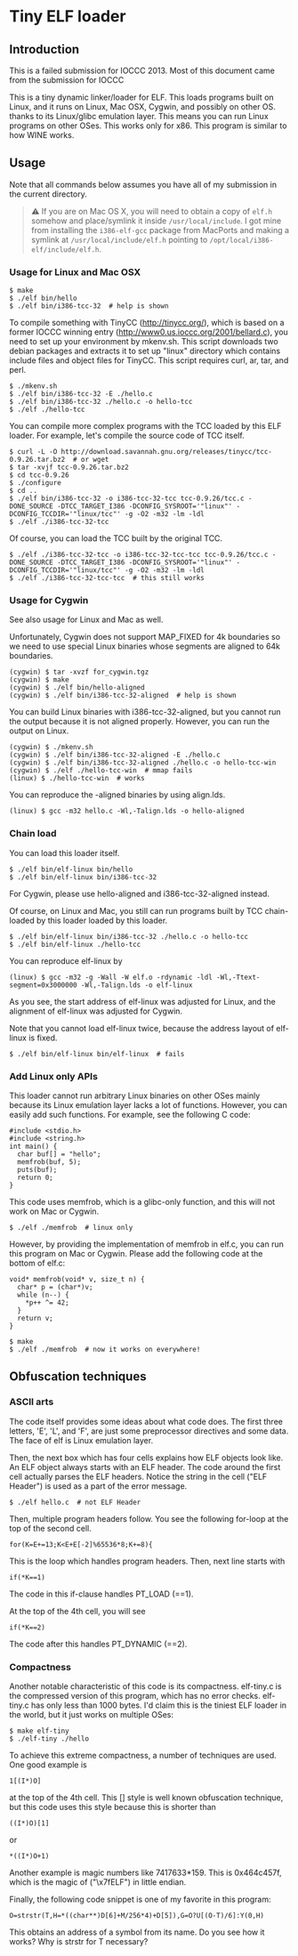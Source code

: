 # Tiny ELF loader

## Introduction

This is a failed submission for IOCCC 2013. Most of this document came
from the submission for IOCCC

This is a tiny dynamic linker/loader for ELF. This loads programs
built on Linux, and it runs on Linux, Mac OSX, Cygwin, and possibly on
other OS. thanks to its Linux/glibc emulation layer. This means you
can run Linux programs on other OSes. This works only for x86. This
program is similar to how WINE works.

## Usage

Note that all commands below assumes you have all of my submission in
the current directory.

> ⚠ If you are on Mac OS X, you will need to obtain a
> copy of `elf.h` somehow and place/symlink it inside `/usr/local/include`.
> I got mine from installing the `i386-elf-gcc` package from MacPorts and
> making a symlink at `/usr/local/include/elf.h` pointing to
> `/opt/local/i386-elf/include/elf.h`.

### Usage for Linux and Mac OSX

    $ make
    $ ./elf bin/hello
    $ ./elf bin/i386-tcc-32  # help is shown

To compile something with TinyCC (http://tinycc.org/), which is based
on a former IOCCC winning entry (http://www0.us.ioccc.org/2001/bellard.c),
you need to set up your environment by mkenv.sh. This script downloads
two debian packages and extracts it to set up "linux" directory which
contains include files and object files for TinyCC. This script
requires curl, ar, tar, and perl.

    $ ./mkenv.sh
    $ ./elf bin/i386-tcc-32 -E ./hello.c
    $ ./elf bin/i386-tcc-32 ./hello.c -o hello-tcc
    $ ./elf ./hello-tcc

You can compile more complex programs with the TCC loaded by this ELF
loader. For example, let's compile the source code of TCC itself.

    $ curl -L -O http://download.savannah.gnu.org/releases/tinycc/tcc-0.9.26.tar.bz2  # or wget
    $ tar -xvjf tcc-0.9.26.tar.bz2
    $ cd tcc-0.9.26
    $ ./configure
    $ cd ..
    $ ./elf bin/i386-tcc-32 -o i386-tcc-32-tcc tcc-0.9.26/tcc.c -DONE_SOURCE -DTCC_TARGET_I386 -DCONFIG_SYSROOT='"linux"' -DCONFIG_TCCDIR='"linux/tcc"' -g -O2 -m32 -lm -ldl
    $ ./elf ./i386-tcc-32-tcc

Of course, you can load the TCC built by the original TCC.

    $ ./elf ./i386-tcc-32-tcc -o i386-tcc-32-tcc-tcc tcc-0.9.26/tcc.c -DONE_SOURCE -DTCC_TARGET_I386 -DCONFIG_SYSROOT='"linux"' -DCONFIG_TCCDIR='"linux/tcc"' -g -O2 -m32 -lm -ldl
    $ ./elf ./i386-tcc-32-tcc-tcc  # this still works

### Usage for Cygwin

See also usage for Linux and Mac as well.

Unfortunately, Cygwin does not support MAP_FIXED for 4k boundaries so
we need to use special Linux binaries whose segments are aligned to
64k boundaries.

    (cygwin) $ tar -xvzf for_cygwin.tgz
    (cygwin) $ make
    (cygwin) $ ./elf bin/hello-aligned
    (cygwin) $ ./elf bin/i386-tcc-32-aligned  # help is shown

You can build Linux binaries with i386-tcc-32-aligned, but you cannot
run the output because it is not aligned properly. However, you can
run the output on Linux.

    (cygwin) $ ./mkenv.sh
    (cygwin) $ ./elf bin/i386-tcc-32-aligned -E ./hello.c
    (cygwin) $ ./elf bin/i386-tcc-32-aligned ./hello.c -o hello-tcc-win
    (cygwin) $ ./elf ./hello-tcc-win  # mmap fails
    (linux) $ ./hello-tcc-win  # works

You can reproduce the -aligned binaries by using align.lds.

    (linux) $ gcc -m32 hello.c -Wl,-Talign.lds -o hello-aligned

### Chain load

You can load this loader itself.

    $ ./elf bin/elf-linux bin/hello
    $ ./elf bin/elf-linux bin/i386-tcc-32

For Cygwin, please use hello-aligned and i386-tcc-32-aligned instead.

Of course, on Linux and Mac, you still can run programs built by TCC
chain-loaded by this loader loaded by this loader.

    $ ./elf bin/elf-linux bin/i386-tcc-32 ./hello.c -o hello-tcc
    $ ./elf bin/elf-linux ./hello-tcc

You can reproduce elf-linux by

    (linux) $ gcc -m32 -g -Wall -W elf.o -rdynamic -ldl -Wl,-Ttext-segment=0x3000000 -Wl,-Talign.lds -o elf-linux

As you see, the start address of elf-linux was adjusted for Linux, and
the alignment of elf-linux was adjusted for Cygwin.

Note that you cannot load elf-linux twice, because the address layout
of elf-linux is fixed.

    $ ./elf bin/elf-linux bin/elf-linux  # fails

### Add Linux only APIs

This loader cannot run arbitrary Linux binaries on other OSes mainly
because its Linux emulation layer lacks a lot of functions. However,
you can easily add such functions. For example, see the following
C code:

    #include <stdio.h>
    #include <string.h>
    int main() {
      char buf[] = "hello";
      memfrob(buf, 5);
      puts(buf);
      return 0;
    }

This code uses memfrob, which is a glibc-only function, and this will
not work on Mac or Cygwin.

    $ ./elf ./memfrob  # linux only

However, by providing the implementation of memfrob in elf.c, you can
run this program on Mac or Cygwin. Please add the following code at
the bottom of elf.c:

    void* memfrob(void* v, size_t n) {
      char* p = (char*)v;
      while (n--) {
        *p++ ^= 42;
      }
      return v;
    }

    $ make
    $ ./elf ./memfrob  # now it works on everywhere!

## Obfuscation techniques

### ASCII arts

The code itself provides some ideas about what code does. The first
three letters, 'E', 'L', and 'F', are just some preprocessor
directives and some data. The face of elf is Linux emulation layer.

Then, the next box which has four cells explains how ELF objects look
like. An ELF object always starts with an ELF header. The code around
the first cell actually parses the ELF headers. Notice the string in
the cell ("ELF Header") is used as a part of the error message.

    $ ./elf hello.c  # not ELF Header

Then, multiple program headers follow. You see the following for-loop
at the top of the second cell.

    for(K=E+=13;K<E+E[-2]%65536*8;K+=8){

This is the loop which handles program headers. Then, next line starts
with

    if(*K==1)

The code in this if-clause handles PT_LOAD (==1).

At the top of the 4th cell, you will see

    if(*K==2)

The code after this handles PT_DYNAMIC (==2).

### Compactness

Another notable characteristic of this code is its
compactness. elf-tiny.c is the compressed version of this program,
which has no error checks. elf-tiny.c has only less than 1000
bytes. I'd claim this is the tiniest ELF loader in the world, but it
just works on multiple OSes:

    $ make elf-tiny
    $ ./elf-tiny ./hello

To achieve this extreme compactness, a number of techniques are
used. One good example is

    1[(I*)O]

at the top of the 4th cell. This <index>[<array>] style is well known
obfuscation technique, but this code uses this style because this is
shorter than

    ((I*)O)[1]

or

    *((I*)O+1)

Another example is magic numbers like 7417633*159. This is 0x464c457f,
which is the magic of ("\x7fELF") in little endian.

Finally, the following code snippet is one of my favorite in this
program:

    O=strstr(T,H=*((char**)D[6]+M/256*4)+D[5]),G=O?U[(O-T)/6]:Y(0,H)

This obtains an address of a symbol from its name. Do you see how it
works? Why is strstr for T necessary?
